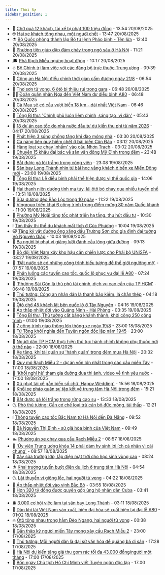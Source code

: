 ```yaml
---
title: Thời Sự
sidebar_position: 1
---
```


<!-- vnexpress-thoi-su:START -->
- 🦒 [Chở quá 12 khách, tài xế bị phạt 100 triệu đồng](https://vnexpress.net/cho-qua-12-khach-tai-xe-bi-phat-100-trieu-dong-4929504.html) - 13:54 20/08/2025
- 🤓 [Hai xe khách tông nhau, một người chết](https://vnexpress.net/hai-xe-khach-tong-nhau-mot-nguoi-chet-4929492.html) - 13:47 20/08/2025
- ⚗️ [Bộ Quốc phòng thành lập Bộ tư lệnh Pháo binh - Tên lửa](https://vnexpress.net/bo-quoc-phong-thanh-lap-bo-tu-lenh-phao-binh-ten-lua-4929499.html) - 12:40 20/08/2025
- 🌊 [Phương tiện giúp dập đám cháy trong ngõ sâu ở Hà Nội](https://vnexpress.net/phuong-tien-giup-dap-dam-chay-trong-ngo-sau-o-ha-noi-4929432.html) - 11:21 20/08/2025
- 🎓 [Phà Rạch Miễu ngưng hoạt động](https://vnexpress.net/pha-rach-mieu-ngung-hoat-dong-4929459.html) - 10:17 20/08/2025
- 🔥 [Bộ Chính trị làm việc với các đảng bộ trực thuộc Trung ương](https://vnexpress.net/bo-chinh-tri-lam-viec-voi-cac-dang-bo-truc-thuoc-trung-uong-4929430.html) - 09:39 20/08/2025
- 🦏 [Công an Hà Nội điều chỉnh thời gian cấm đường ngày 21/8](https://vnexpress.net/cong-an-ha-noi-dieu-chinh-thoi-gian-cam-duong-ngay-21-8-4929281.html) - 06:54 20/08/2025
- 👺 [Thợ sơn tử vong, 6 ôtô bị thiêu rụi trong gara](https://vnexpress.net/tho-son-tu-vong-6-oto-bi-thieu-rui-trong-gara-4929280.html) - 06:48 20/08/2025
- 🧑‍🏫 [Đoàn quân nhân Nga đến Việt Nam dự diễu binh A80](https://vnexpress.net/doan-quan-nhan-nga-den-viet-nam-du-dieu-binh-a80-4929185.html) - 06:48 20/08/2025
- 🚦 [Cà Mau sẽ có cầu vượt biển 18 km - dài nhất Việt Nam](https://vnexpress.net/ca-mau-se-co-cau-vuot-bien-18-km-dai-nhat-viet-nam-4929236.html) - 06:46 20/08/2025
- 🎉 [Tổng Bí thư: &#39;Chính phủ luôn liêm chính, sáng tạo, vì dân&#39;](https://vnexpress.net/tong-bi-thu-chinh-phu-luon-liem-chinh-sang-tao-vi-dan-4929199.html) - 05:43 20/08/2025
- 🦒 [18 dự án cao tốc do nhà nước đầu tư dự kiến thu phí từ năm 2026](https://vnexpress.net/18-du-an-cao-toc-do-nha-nuoc-dau-tu-du-kien-thu-phi-tu-nam-2026-4929212.html) - 04:17 20/08/2025
- 🤗 [Phát hiện 3 súng chống tăng khi đào móng nhà](https://vnexpress.net/phat-hien-3-sung-chong-tang-khi-dao-mong-nha-4929180.html) - 03:30 20/08/2025
- 💼 [Cá nàng tiên quý hiếm chết ở bãi biển Côn Đảo](https://vnexpress.net/ca-nang-tien-quy-hiem-chet-o-bai-bien-con-dao-4929153.html) - 03:12 20/08/2025
- 🤩 [Hàng loạt xe chạy &#39;nhầm&#39; vào cầu Nhơn Trạch](https://vnexpress.net/hang-loat-xe-chay-nham-vao-cau-nhon-trach-4929143.html) - 03:02 20/08/2025
- 🤡 [Chuyển 15 khẩu đại bác về sân vận động Mỹ Đình trong đêm](https://vnexpress.net/chuyen-15-khau-dai-bac-ve-san-van-dong-my-dinh-trong-dem-4928929.html) - 23:48 19/08/2025
- 💯 [Bắt được gà lôi trắng trong công viên](https://vnexpress.net/bat-duoc-ga-loi-trang-trong-cong-vien-4929057.html) - 23:08 19/08/2025
- 👺 [Sân bay Long Thành nhìn từ bài học vắng khách ở bến xe Miền Đông mới](https://vnexpress.net/san-bay-long-thanh-nhin-tu-bai-hoc-vang-khach-o-ben-xe-mien-dong-moi-4927448.html) - 23:00 19/08/2025
- 🌮 [Tổng Bí thư: Lễ diễu binh phải thể hiện được vị thế quốc gia](https://vnexpress.net/tong-bi-thu-le-dieu-binh-phai-the-hien-duoc-vi-the-quoc-gia-4929011.html) - 14:06 19/08/2025
- 🥸 [Hai thanh niên dương tính ma túy, lái ôtô bỏ chạy qua nhiều tuyến phố](https://vnexpress.net/hai-thanh-nien-duong-tinh-ma-tuy-lai-oto-bo-chay-qua-nhieu-tuyen-pho-4929010.html) - 13:51 19/08/2025
- 🐻 [Sửa đường đèo Bảo Lộc trong 10 ngày](https://vnexpress.net/deo-bao-loc-4928987.html) - 11:22 19/08/2025
- 👀 [Vingroup triển khai 6 công trình trọng điểm mừng 80 năm Quốc khánh](https://vnexpress.net/vingroup-trien-khai-6-cong-trinh-trong-diem-mung-80-nam-quoc-khanh-4928978.html) - 11:00 19/08/2025
- 🤔 [Phường Mỹ Ngãi tăng tốc phát triển hạ tầng, thu hút đầu tư](https://vnexpress.net/phuong-my-ngai-tang-toc-phat-trien-ha-tang-thu-hut-dau-tu-4928558.html) - 10:30 19/08/2025
- 🕯 [Tìm thấy thi thể du khách mất tích ở Cúc Phương](https://vnexpress.net/tim-thay-thi-the-du-khach-mat-tich-o-cuc-phuong-4928948.html) - 10:04 19/08/2025
- 😺 [Tặng kỷ vật đường ống xăng dầu Trường Sơn cho gia đình đại tướng Võ Nguyên Giáp](https://vnexpress.net/tang-ky-vat-duong-ong-xang-dau-truong-son-cho-gia-dinh-dai-tuong-vo-nguyen-giap-4928880.html) - 10:03 19/08/2025
- 🦆 [Ba người bị phạt vì giăng lưới đánh cầu lông giữa đường](https://vnexpress.net/ba-nguoi-bi-phat-vi-giang-luoi-danh-cau-long-giua-duong-4928910.html) - 09:13 19/08/2025
- 🧰 [Bộ đội Việt Nam xây kho hậu cần chiến lược cho Phái bộ UNISFA](https://vnexpress.net/bo-doi-viet-nam-xay-kho-hau-can-chien-luoc-cho-phai-bo-unisfa-4928746.html) - 08:27 19/08/2025
- 🦍 [&#39;Đất nước sẽ có những công trình biểu tượng để thế giới ngưỡng mộ&#39;](https://vnexpress.net/dat-nuoc-se-co-nhung-cong-trinh-bieu-tuong-de-the-gioi-nguong-mo-4928785.html) - 07:57 19/08/2025
- 🧰 [Phân luồng các tuyến cao tốc, quốc lộ phục vụ đại lễ A80](https://vnexpress.net/phan-luong-cac-tuyen-cao-toc-quoc-lo-phuc-vu-dai-le-a80-4928766.html) - 07:24 19/08/2025
- 💃 [&#39;Phường Sài Gòn là thủ phủ tài chính, dịch vụ cao cấp của TP HCM&#39;](https://vnexpress.net/phuong-sai-gon-la-thu-phu-tai-chinh-dich-vu-cao-cap-cua-tp-hcm-4928780.html) - 06:48 19/08/2025
- 🧰 [Thủ tướng: Công an nhân dân là thanh bảo kiếm, lá chắn thép](https://vnexpress.net/thu-tuong-cong-an-nhan-dan-la-thanh-bao-kiem-la-chan-thep-4928672.html) - 04:18 19/08/2025
- 🚀 [Ôtô chở 45 khách lật bên quốc lộ ở Tây Nguyên](https://vnexpress.net/oto-cho-45-khach-lat-ben-quoc-lo-o-tay-nguyen-4928700.html) - 04:16 19/08/2025
- 🎊 [Áp thấp nhiệt đới vào Quảng Ninh - Hải Phòng](https://vnexpress.net/ap-thap-nhiet-doi-vao-quang-ninh-hai-phong-4928609.html) - 03:35 19/08/2025
- 🤭 [Tổng Bí thư, Thủ tướng cắt băng khánh thành, khởi công 250 công trình](https://vnexpress.net/tong-bi-thu-thu-tuong-cat-bang-khanh-thanh-khoi-cong-250-cong-trinh-4928547-tong-thuat.html) - 01:00 19/08/2025
- 🤗 [7 công trình giao thông lớn thông xe ngày 19/8](https://vnexpress.net/7-cong-trinh-giao-thong-lon-thong-xe-ngay-19-8-4928517.html) - 23:00 18/08/2025
- 🌈 [Từ Tổng khởi nghĩa đến Tuyên ngôn độc lập năm 1945](https://vnexpress.net/tu-tong-khoi-nghia-den-tuyen-ngon-doc-lap-nam-1945-4923463.html) - 23:00 18/08/2025
- 🦣 [Người dân TP HCM thực hiện thủ tục hành chính không phụ thuộc nơi ở thế nào](https://vnexpress.net/nguoi-dan-tp-hcm-thuc-hien-thu-tuc-hanh-chinh-khong-phu-thuoc-noi-o-the-nao-4927967.html) - 22:00 18/08/2025
- 🎡 [Xe tăng, khí tài quân sự &#39;hành quân&#39; trong đêm mưa Hà Nội](https://vnexpress.net/xe-tang-khi-tai-quan-su-hanh-quan-trong-dem-mua-ha-noi-4928488.html) - 20:32 18/08/2025
- 🦏 [Quy mô Rạch Miễu 2 - dự án vốn lớn nhất trong các cầu miền Tây](https://vnexpress.net/quy-mo-rach-mieu-2-du-an-von-lon-nhat-trong-cac-cau-mien-tay-4928376.html) - 17:00 18/08/2025
- 🎊 [&#39;Khối nghỉ hè&#39; tham gia đường đua thi ảnh, video về tình yêu nước](https://vnexpress.net/khoi-nghi-he-tham-gia-duong-dua-thi-anh-video-ve-tinh-yeu-nuoc-4928487.html) - 17:00 18/08/2025
- 🫶 [Xử phạt tài xế gắn biển số chữ &#39;Happy Wedding&#39;](https://vnexpress.net/xu-phat-tai-xe-gan-bien-so-chu-happy-wedding-4928529.html) - 15:56 18/08/2025
- 🤔 [Khối xe pháo quân sự tập kết về trung tâm Hà Nội trong đêm](https://vnexpress.net/khoi-xe-phao-quan-su-tap-ket-ve-trung-tam-ha-noi-trong-dem-4928531.html) - 15:21 18/08/2025
- 🤠 [Bắt được gà lôi trắng trong rừng cao su](https://vnexpress.net/bat-duoc-ga-loi-trang-trong-rung-cao-su-4928516.html) - 13:33 18/08/2025
- 🌜 [Phó thủ tướng: Cần cơ chế loại trừ cán bộ đức mỏng, tài thấp](https://vnexpress.net/pho-thu-tuong-can-co-che-loai-tru-can-bo-duc-mong-tai-thap-4928503.html) - 12:21 18/08/2025
- 🕯 [Thông tuyến cao tốc Bắc Nam từ Hà Nội đến Đà Nẵng](https://vnexpress.net/thong-tuyen-cao-toc-bac-nam-tu-ha-noi-den-da-nang-4928291.html) - 09:52 18/08/2025
- 🤔 [Bà Nguyễn Thị Bình - sứ giả hòa bình của Việt Nam](https://vnexpress.net/ba-nguyen-thi-binh-su-gia-hoa-binh-cua-viet-nam-4928031.html) - 09:49 18/08/2025
- 🏊 [Phương án xe chạy qua cầu Rạch Miễu 2](https://vnexpress.net/phuong-an-xe-chay-qua-cau-rach-mieu-2-4928380.html) - 08:57 18/08/2025
- 🌮 [&#39;Ủy viên Trung ương khóa 14 phải dám hy sinh lợi ích cá nhân vì cái chung&#39;](https://vnexpress.net/uy-vien-trung-uong-khoa-14-phai-dam-hy-sinh-loi-ich-ca-nhan-vi-cai-chung-4928345.html) - 08:57 18/08/2025
- 🫣 [Xây sửa trường lớp, lắp điện mặt trời cho học sinh vùng cao](https://vnexpress.net/xay-sua-truong-lop-lap-dien-mat-troi-cho-hoc-sinh-vung-cao-4928329.html) - 08:24 18/08/2025
- ⚗️ [Khai trương tuyến buýt điện du lịch ở trung tâm Hà Nội](https://vnexpress.net/khai-truong-tuyen-buyt-dien-du-lich-o-trung-tam-ha-noi-4928271.html) - 04:54 18/08/2025
- 🌜 [Lật thuyền vì giông lốc, hai người tử vong](https://vnexpress.net/lat-thuyen-vi-giong-loc-hai-nguoi-tu-vong-4928229.html) - 04:22 18/08/2025
- 🌁 [Áp thấp nhiệt đới vào vịnh Bắc Bộ](https://vnexpress.net/ap-thap-nhiet-doi-vao-vinh-bac-bo-4928112.html) - 03:55 18/08/2025
- 🐲 [Hơn 320 tỷ đồng được quyên góp ủng hộ nhân dân Cuba](https://vnexpress.net/hon-320-ty-dong-duoc-quyen-gop-ung-ho-nhan-dan-cuba-4928179.html) - 03:41 18/08/2025
- ⛽️ [3.000 cơ hội việc làm tại sân bay Long Thành](https://vnexpress.net/3-000-co-hoi-viec-lam-tai-san-bay-long-thanh-4926591.html) - 03:11 18/08/2025
- 🗽 [Dàn khí tài Việt Nam sản xuất, hiện đại hóa sẽ xuất hiện tại đại lễ A80](https://vnexpress.net/dan-khi-tai-viet-nam-san-xuat-hien-dai-hoa-se-xuat-hien-tai-dai-le-a80-4927742.html) - 01:02 18/08/2025
- 🔥 [Ôtô tông nhau trong hầm Đèo Ngang, hai người tử vong](https://vnexpress.net/oto-tong-nhau-trong-ham-deo-ngang-hai-nguoi-tu-vong-4928057.html) - 00:38 18/08/2025
- 💯 [Gần thập kỷ người miền Tây mong xây cầu Rạch Miễu 2](https://vnexpress.net/gan-thap-ky-nguoi-mien-tay-mong-xay-cau-rach-mieu-2-4928013.html) - 23:00 17/08/2025
- 🦆 [Thủ tướng: Mỗi người dân là đại sứ văn hóa để quảng bá di sản](https://vnexpress.net/thu-tuong-moi-nguoi-dan-la-dai-su-van-hoa-de-quang-ba-di-san-4928016.html) - 17:28 17/08/2025
- 🫣 [Hà Nội dự kiến tăng giá thu gom rác tối đa 43.000 đồng/người một tháng](https://vnexpress.net/ha-noi-du-kien-tang-gia-thu-gom-rac-toi-da-43-000-dong-nguoi-mot-thang-4928005.html) - 17:00 17/08/2025
- 🤡 [Bốn ngày Chủ tịch Hồ Chí Minh viết Tuyên ngôn độc lập](https://vnexpress.net/bon-ngay-chu-tich-ho-chi-minh-viet-tuyen-ngon-doc-lap-4924831.html) - 17:00 17/08/2025<!-- vnexpress-thoi-su:END -->